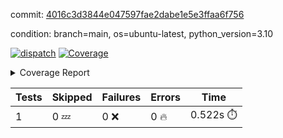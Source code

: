 commit: [4016c3d3844e047597fae2dabe1e5e3ffaa6f756](https://github.com/rcmdnk/python-template/tree/4016c3d3844e047597fae2dabe1e5e3ffaa6f756)

condition: branch=main, os=ubuntu-latest, python_version=3.10

[![dispatch](https://github.com/rcmdnk/python-template/actions/workflows/dispatch.yml/badge.svg)](https://github.com/rcmdnk/python-template/actions/runs/4097573653)
<a href="https://github.com/rcmdnk/python-template/blob/undefined/README.md"><img alt="Coverage" src="https://img.shields.io/badge/Coverage-100%25-brightgreen.svg" /></a><details><summary>Coverage Report </summary><table><tr><th>File</th><th>Stmts</th><th>Miss</th><th>Cover</th></tr><tbody><tr><td><b>TOTAL</b></td><td><b>1</b></td><td><b>0</b></td><td><b>100%</b></td></tr></tbody></table></details>

| Tests | Skipped | Failures | Errors | Time |
| ----- | ------- | -------- | -------- | ------------------ |
| 1 | 0 :zzz: | 0 :x: | 0 :fire: | 0.522s :stopwatch: |

